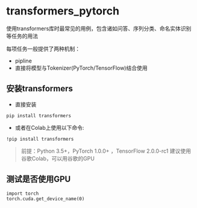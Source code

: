 # transformers_pytorch
使用transformers库时最常见的用例，包含诸如问答、序列分类、命名实体识别等任务的用法

每项任务一般提供了两种机制：
* pipline
* 直接将模型与Tokenizer(PyTorch/TensorFlow)结合使用

## 安装transformers
* 直接安装
```
pip install transformers
```
* 或者在Colab上使用以下命令:
```
!pip install transformers
```
> 前提：Python 3.5+，PyTorch 1.0.0+ ，TensorFlow 2.0.0-rc1
> 建议使用谷歌Colab，可以用谷歌的GPU

## 测试是否使用GPU
```
import torch
torch.cuda.get_device_name(0)
```
